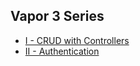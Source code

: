 ## Vapor 3 Series
- [I - CRUD with Controllers](CRUDControllers/README.md)
- [II - Authentication](Authentication/README.md)
